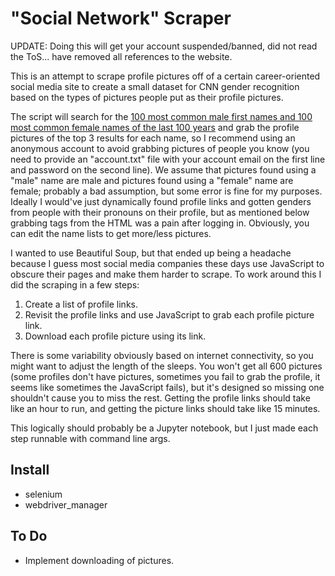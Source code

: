 # "Social Network" Scraper

UPDATE: Doing this will get your account suspended/banned, did not read the ToS... have removed all references to the website.

This is an attempt to scrape profile pictures off of a certain career-oriented social media site to create a small dataset for CNN gender recognition based on the types of pictures people put as their profile pictures. 

The script will search for the [100 most common male first names and 100 most common female names of the last 100 years](https://www.ssa.gov/oact/babynames/decades/century.html) and grab the profile pictures of the top 3 results for each name, so I recommend using an anonymous account to avoid grabbing pictures of people you know (you need to provide an "account.txt" file with your account email on the first line and password on the second line). We assume that pictures found using a "male" name are male and pictures found using a "female" name are female; probably a bad assumption, but some error is fine for my purposes. Ideally I would've just dynamically found profile links and gotten genders from people with their pronouns on their profile, but as mentioned below grabbing tags from the HTML was a pain after logging in.  Obviously, you can edit the name lists to get more/less pictures.

I wanted to use Beautiful Soup, but that ended up being a headache because I guess most social media companies these days use JavaScript to obscure their pages and make them harder to scrape. To work around this I did the scraping in a few steps:

1. Create a list of profile links.
2. Revisit the profile links and use JavaScript to grab each profile picture link.
3. Download each profile picture using its link.

There is some variability obviously based on internet connectivity, so you might want to adjust the length of the sleeps. You won't get all 600 pictures (some profiles don't have pictures, sometimes you fail to grab the profile, it seems like sometimes the JavaScript fails), but it's designed so missing one shouldn't cause you to miss the rest. Getting the profile links should take like an hour to run, and getting the picture links should take like 15 minutes.

This logically should probably be a Jupyter notebook, but I just made each step runnable with command line args.


## Install

- selenium 
- webdriver_manager


## To Do

- Implement downloading of pictures.
